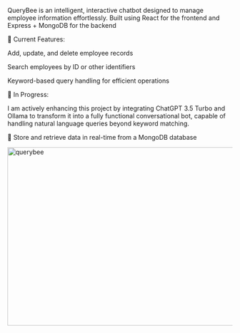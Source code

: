 QueryBee is an intelligent, interactive chatbot designed to manage employee information effortlessly. Built using React for the frontend and Express + MongoDB for the backend

🧾 Current Features:

Add, update, and delete employee records

Search employees by ID or other identifiers

Keyword-based query handling for efficient operations

🚀 In Progress:

I am actively enhancing this project by integrating ChatGPT 3.5 Turbo and Ollama to transform it into a fully functional conversational bot, capable of handling natural language queries beyond keyword matching.

💾 Store and retrieve data in real-time from a MongoDB database

<img width="536" height="400" alt="querybee" src="https://github.com/user-attachments/assets/42f66c98-826c-4212-b82a-c3d42360a668" />

